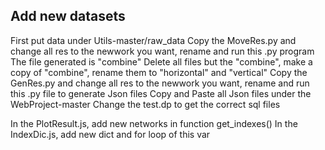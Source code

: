## Add new datasets
First put data under Utils-master/raw_data
Copy the MoveRes.py and change all res to the newwork you want, rename and run this .py program
The file generated is "combine"
Delete all files but the "combine", make a copy of "combine", rename them to "horizontal" and "vertical"
Copy the GenRes.py and change all res to the newwork you want, rename and run this .py file to generate Json files
Copy and Paste all Json files under the WebProject-master
Change the test.dp to get the correct sql files

In the PlotResult.js, add new networks in function get_indexes() 
In the IndexDic.js, add new dict and for loop of this var 